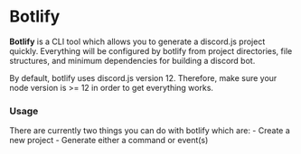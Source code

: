 # Botlify
  
**Botlify** is a CLI tool which allows you to generate a discord.js project quickly.
Everything will be configured by botlify from project directories, file structures, and minimum dependencies for building a discord bot.

By default, botlify uses discord.js version 12. Therefore, make sure your node version is >= 12 in order to get everything works.

### Usage
There are currently two things you can do with botlify which are:
	- Create a new project
	- Generate either a command or event(s)

